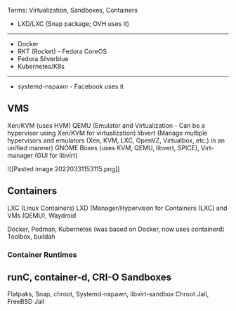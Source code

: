 Terms: Virtualization, Sandboxes, Containers

- LXD/LXC (Snap package; OVH uses it)
---
- Docker
- RKT (Rocket) - Fedora CoreOS
- Fedora Silverblue
- Kubernetes/K8s
---
- systemd-nspawn - Facebook uses it


VMS
-------
Xen/KVM (uses HVM)
QEMU (Emulator and Virtualization - Can be a hypervisor using Xen/KVM for virtualization)
libvert (Manage multiple hypervisors and emulators (Xen, KVM, LXC, OpenVZ, Virtualbox, etc.) in an unified manner)
GNOME Boxes (uses KVM, QEMU, libvert, SPICE), Virt-manager (GUI for libvirt)

![[Pasted image 20220331153115.png]]

Containers
----------------------------
LXC (Linux Containers)
LXD (Manager/Hypervison for Containers (LXC) and VMs (QEMU), Waydroid


Docker, Podman, Kubernetes (was based on Docker, now uses containerd)
Toolbox, buildah

### Container Runtimes
runC, container-d, CRI-O
Sandboxes
-----------
Flatpaks, Snap, chroot, Systemd-nspawn, libvirt-sandbox
Chroot Jail, FreeBSD Jail

